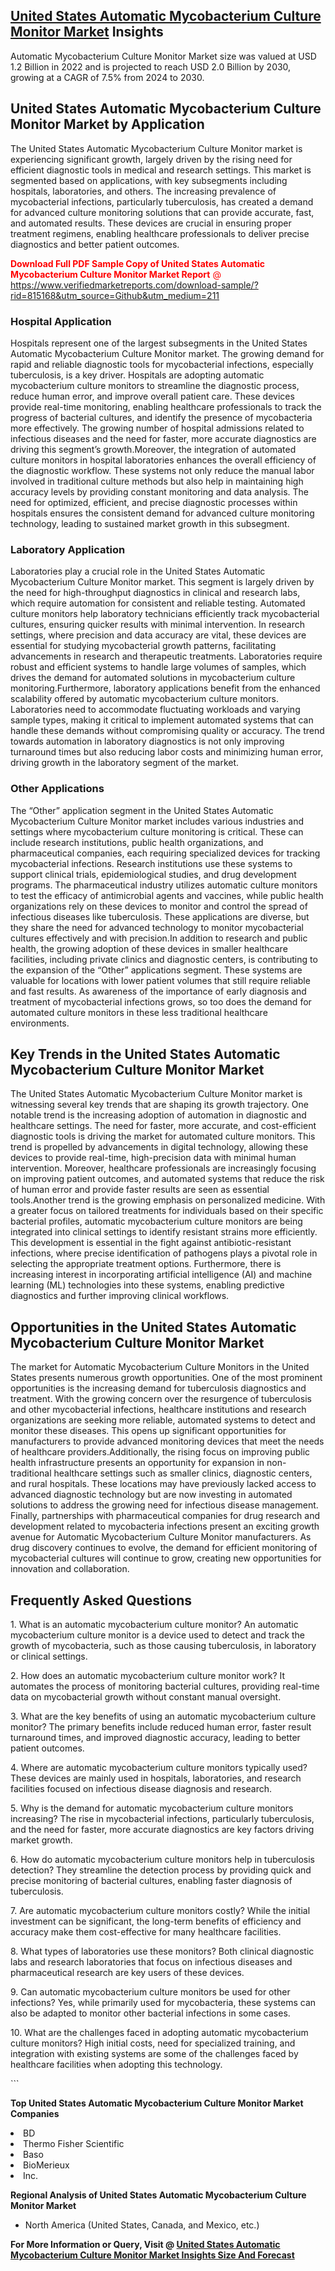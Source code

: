 <h2><a href="https://www.verifiedmarketreports.com/download-sample/?rid=815168&amp;utm_source=Github&amp;utm_medium=211" target="_blank">United States Automatic Mycobacterium Culture Monitor Market</a> Insights</h2><p>Automatic Mycobacterium Culture Monitor Market size was valued at USD 1.2 Billion in 2022 and is projected to reach USD 2.0 Billion by 2030, growing at a CAGR of 7.5% from 2024 to 2030.</p><p><h2>United States Automatic Mycobacterium Culture Monitor Market by Application</h2>The United States Automatic Mycobacterium Culture Monitor market is experiencing significant growth, largely driven by the rising need for efficient diagnostic tools in medical and research settings. This market is segmented based on applications, with key subsegments including hospitals, laboratories, and others. The increasing prevalence of mycobacterial infections, particularly tuberculosis, has created a demand for advanced culture monitoring solutions that can provide accurate, fast, and automated results. These devices are crucial in ensuring proper treatment regimens, enabling healthcare professionals to deliver precise diagnostics and better patient outcomes. <p><span class=""><span style="color: #ff0000;"><strong>Download Full PDF Sample Copy of United States Automatic Mycobacterium Culture Monitor Market Report</strong> @ </span><a href="https://www.verifiedmarketreports.com/download-sample/?rid=815168&amp;utm_source=Github&amp;utm_medium=211" target="_blank">https://www.verifiedmarketreports.com/download-sample/?rid=815168&amp;utm_source=Github&amp;utm_medium=211</a></span></p><h3>Hospital Application</h3>Hospitals represent one of the largest subsegments in the United States Automatic Mycobacterium Culture Monitor market. The growing demand for rapid and reliable diagnostic tools for mycobacterial infections, especially tuberculosis, is a key driver. Hospitals are adopting automatic mycobacterium culture monitors to streamline the diagnostic process, reduce human error, and improve overall patient care. These devices provide real-time monitoring, enabling healthcare professionals to track the progress of bacterial cultures, and identify the presence of mycobacteria more effectively. The growing number of hospital admissions related to infectious diseases and the need for faster, more accurate diagnostics are driving this segment’s growth.Moreover, the integration of automated culture monitors in hospital laboratories enhances the overall efficiency of the diagnostic workflow. These systems not only reduce the manual labor involved in traditional culture methods but also help in maintaining high accuracy levels by providing constant monitoring and data analysis. The need for optimized, efficient, and precise diagnostic processes within hospitals ensures the consistent demand for advanced culture monitoring technology, leading to sustained market growth in this subsegment.<h3>Laboratory Application</h3>Laboratories play a crucial role in the United States Automatic Mycobacterium Culture Monitor market. This segment is largely driven by the need for high-throughput diagnostics in clinical and research labs, which require automation for consistent and reliable testing. Automated culture monitors help laboratory technicians efficiently track mycobacterial cultures, ensuring quicker results with minimal intervention. In research settings, where precision and data accuracy are vital, these devices are essential for studying mycobacterial growth patterns, facilitating advancements in research and therapeutic treatments. Laboratories require robust and efficient systems to handle large volumes of samples, which drives the demand for automated solutions in mycobacterium culture monitoring.Furthermore, laboratory applications benefit from the enhanced scalability offered by automatic mycobacterium culture monitors. Laboratories need to accommodate fluctuating workloads and varying sample types, making it critical to implement automated systems that can handle these demands without compromising quality or accuracy. The trend towards automation in laboratory diagnostics is not only improving turnaround times but also reducing labor costs and minimizing human error, driving growth in the laboratory segment of the market.<h3>Other Applications</h3>The “Other” application segment in the United States Automatic Mycobacterium Culture Monitor market includes various industries and settings where mycobacterium culture monitoring is critical. These can include research institutions, public health organizations, and pharmaceutical companies, each requiring specialized devices for tracking mycobacterial infections. Research institutions use these systems to support clinical trials, epidemiological studies, and drug development programs. The pharmaceutical industry utilizes automatic culture monitors to test the efficacy of antimicrobial agents and vaccines, while public health organizations rely on these devices to monitor and control the spread of infectious diseases like tuberculosis. These applications are diverse, but they share the need for advanced technology to monitor mycobacterial cultures effectively and with precision.In addition to research and public health, the growing adoption of these devices in smaller healthcare facilities, including private clinics and diagnostic centers, is contributing to the expansion of the “Other” applications segment. These systems are valuable for locations with lower patient volumes that still require reliable and fast results. As awareness of the importance of early diagnosis and treatment of mycobacterial infections grows, so too does the demand for automated culture monitors in these less traditional healthcare environments.<h2>Key Trends in the United States Automatic Mycobacterium Culture Monitor Market</h2>The United States Automatic Mycobacterium Culture Monitor market is witnessing several key trends that are shaping its growth trajectory. One notable trend is the increasing adoption of automation in diagnostic and healthcare settings. The need for faster, more accurate, and cost-efficient diagnostic tools is driving the market for automated culture monitors. This trend is propelled by advancements in digital technology, allowing these devices to provide real-time, high-precision data with minimal human intervention. Moreover, healthcare professionals are increasingly focusing on improving patient outcomes, and automated systems that reduce the risk of human error and provide faster results are seen as essential tools.Another trend is the growing emphasis on personalized medicine. With a greater focus on tailored treatments for individuals based on their specific bacterial profiles, automatic mycobacterium culture monitors are being integrated into clinical settings to identify resistant strains more efficiently. This development is essential in the fight against antibiotic-resistant infections, where precise identification of pathogens plays a pivotal role in selecting the appropriate treatment options. Furthermore, there is increasing interest in incorporating artificial intelligence (AI) and machine learning (ML) technologies into these systems, enabling predictive diagnostics and further improving clinical workflows.<h2>Opportunities in the United States Automatic Mycobacterium Culture Monitor Market</h2>The market for Automatic Mycobacterium Culture Monitors in the United States presents numerous growth opportunities. One of the most prominent opportunities is the increasing demand for tuberculosis diagnostics and treatment. With the growing concern over the resurgence of tuberculosis and other mycobacterial infections, healthcare institutions and research organizations are seeking more reliable, automated systems to detect and monitor these diseases. This opens up significant opportunities for manufacturers to provide advanced monitoring devices that meet the needs of healthcare providers.Additionally, the rising focus on improving public health infrastructure presents an opportunity for expansion in non-traditional healthcare settings such as smaller clinics, diagnostic centers, and rural hospitals. These locations may have previously lacked access to advanced diagnostic technology but are now investing in automated solutions to address the growing need for infectious disease management. Finally, partnerships with pharmaceutical companies for drug research and development related to mycobacteria infections present an exciting growth avenue for Automatic Mycobacterium Culture Monitor manufacturers. As drug discovery continues to evolve, the demand for efficient monitoring of mycobacterial cultures will continue to grow, creating new opportunities for innovation and collaboration.<h2>Frequently Asked Questions</h2><p>1. What is an automatic mycobacterium culture monitor? An automatic mycobacterium culture monitor is a device used to detect and track the growth of mycobacteria, such as those causing tuberculosis, in laboratory or clinical settings.</p><p>2. How does an automatic mycobacterium culture monitor work? It automates the process of monitoring bacterial cultures, providing real-time data on mycobacterial growth without constant manual oversight.</p><p>3. What are the key benefits of using an automatic mycobacterium culture monitor? The primary benefits include reduced human error, faster result turnaround times, and improved diagnostic accuracy, leading to better patient outcomes.</p><p>4. Where are automatic mycobacterium culture monitors typically used? These devices are mainly used in hospitals, laboratories, and research facilities focused on infectious disease diagnosis and research.</p><p>5. Why is the demand for automatic mycobacterium culture monitors increasing? The rise in mycobacterial infections, particularly tuberculosis, and the need for faster, more accurate diagnostics are key factors driving market growth.</p><p>6. How do automatic mycobacterium culture monitors help in tuberculosis detection? They streamline the detection process by providing quick and precise monitoring of bacterial cultures, enabling faster diagnosis of tuberculosis.</p><p>7. Are automatic mycobacterium culture monitors costly? While the initial investment can be significant, the long-term benefits of efficiency and accuracy make them cost-effective for many healthcare facilities.</p><p>8. What types of laboratories use these monitors? Both clinical diagnostic labs and research laboratories that focus on infectious diseases and pharmaceutical research are key users of these devices.</p><p>9. Can automatic mycobacterium culture monitors be used for other infections? Yes, while primarily used for mycobacteria, these systems can also be adapted to monitor other bacterial infections in some cases.</p><p>10. What are the challenges faced in adopting automatic mycobacterium culture monitors? High initial costs, need for specialized training, and integration with existing systems are some of the challenges faced by healthcare facilities when adopting this technology.</p>```</p><p><strong>Top United States Automatic Mycobacterium Culture Monitor Market Companies</strong></p><div data-test-id=""><p><li>BD</li><li> Thermo Fisher Scientific</li><li> Baso</li><li> BioMerieux</li><li> Inc.</li></p><div><strong>Regional Analysis of&nbsp;United States Automatic Mycobacterium Culture Monitor Market</strong></div><ul><li dir="ltr"><p dir="ltr">North America&nbsp;(United States, Canada, and Mexico, etc.)</p></li></ul><p><strong>For More Information or Query, Visit @&nbsp;</strong><strong><a href="https://www.verifiedmarketreports.com/product/automatic-mycobacterium-culture-monitor-market/?utm_source=Github&amp;utm_medium=211" target="_blank">United States Automatic Mycobacterium Culture Monitor Market Insights Size And Forecast</a></strong></p></div>
